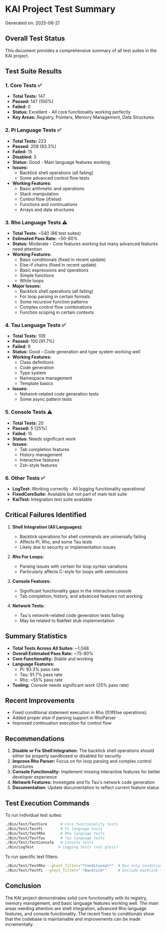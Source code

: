 # KAI Project Test Summary

Generated on: 2025-06-21

## Overall Test Status

This document provides a comprehensive summary of all test suites in the KAI project.

## Test Suite Results

### 1. Core Tests ✅
- **Total Tests:** 147
- **Passed:** 147 (100%)
- **Failed:** 0
- **Status:** Excellent - All core functionality working perfectly
- **Key Areas:** Registry, Pointers, Memory Management, Data Structures

### 2. Pi Language Tests ✅
- **Total Tests:** 223
- **Passed:** 208 (93.3%)
- **Failed:** 15
- **Disabled:** 3
- **Status:** Good - Main language features working
- **Issues:** 
  - Backtick shell operations (all failing)
  - Some advanced control flow tests
- **Working Features:**
  - Basic arithmetic and operations
  - Stack manipulation
  - Control flow (if/else)
  - Functions and continuations
  - Arrays and data structures

### 3. Rho Language Tests ⚠️
- **Total Tests:** ~540 (86 test suites)
- **Estimated Pass Rate:** ~50-60%
- **Status:** Moderate - Core features working but many advanced features need attention
- **Working Features:**
  - Basic conditionals (fixed in recent update)
  - Else-if chains (fixed in recent update)
  - Basic expressions and operations
  - Simple functions
  - While loops
- **Major Issues:**
  - Backtick shell operations (all failing)
  - For loop parsing in certain formats
  - Some recursive function patterns
  - Complex control flow combinations
  - Function scoping in certain contexts

### 4. Tau Language Tests ✅
- **Total Tests:** 109
- **Passed:** 100 (91.7%)
- **Failed:** 9
- **Status:** Good - Code generation and type system working well
- **Working Features:**
  - Class definitions
  - Code generation
  - Type system
  - Namespace management
  - Template basics
- **Issues:** 
  - Network-related code generation tests
  - Some async pattern tests

### 5. Console Tests ⚠️
- **Total Tests:** 20
- **Passed:** 5 (25%)
- **Failed:** 15
- **Status:** Needs significant work
- **Issues:**
  - Tab completion features
  - History management
  - Interactive features
  - Zsh-style features

### 6. Other Tests ✅
- **LogTest:** Working correctly - All logging functionality operational
- **FixedCoreSuite:** Available but not part of main test suite
- **KaiTest:** Integration test suite available

## Critical Failures Identified

1. **Shell Integration (All Languages):** 
   - Backtick operations for shell commands are universally failing
   - Affects Pi, Rho, and some Tau tests
   - Likely due to security or implementation issues

2. **Rho For Loops:** 
   - Parsing issues with certain for loop syntax variations
   - Particularly affects C-style for loops with semicolons

3. **Console Features:** 
   - Significant functionality gaps in the interactive console
   - Tab completion, history, and advanced features not working

4. **Network Tests:** 
   - Tau's network-related code generation tests failing
   - May be related to RakNet stub implementation

## Summary Statistics

- **Total Tests Across All Suites:** ~1,048
- **Overall Estimated Pass Rate:** ~75-80%
- **Core Functionality:** Stable and working
- **Language Features:** 
  - Pi: 93.3% pass rate
  - Tau: 91.7% pass rate
  - Rho: ~55% pass rate
- **Tooling:** Console needs significant work (25% pass rate)

## Recent Improvements

- Fixed conditional statement execution in Rho (If/IfElse operations)
- Added proper else-if parsing support in RhoParser
- Improved continuation execution for control flow

## Recommendations

1. **Disable or Fix Shell Integration:** The backtick shell operations should either be properly sandboxed or disabled for security
2. **Improve Rho Parser:** Focus on for loop parsing and complex control structures
3. **Console Functionality:** Implement missing interactive features for better developer experience
4. **Network Features:** Investigate and fix Tau's network code generation
5. **Documentation:** Update documentation to reflect current feature status

## Test Execution Commands

To run individual test suites:

```bash
./Bin/Test/TestCore      # Core functionality tests
./Bin/Test/TestPi        # Pi language tests
./Bin/Test/TestRho       # Rho language tests
./Bin/Test/TestTau       # Tau language tests
./Bin/Test/TestConsole   # Console tests
./Bin/LogTest           # Logging tests (not gtest)
```

To run specific test filters:
```bash
./Bin/Test/TestRho --gtest_filter="*Conditional*"  # Run only conditional tests
./Bin/Test/TestPi --gtest_filter="-*Backtick*"     # Exclude backtick tests
```

## Conclusion

The KAI project demonstrates solid core functionality with its registry, memory management, and basic language features working well. The main areas needing attention are shell integration, advanced Rho language features, and console functionality. The recent fixes to conditionals show that the codebase is maintainable and improvements can be made incrementally.